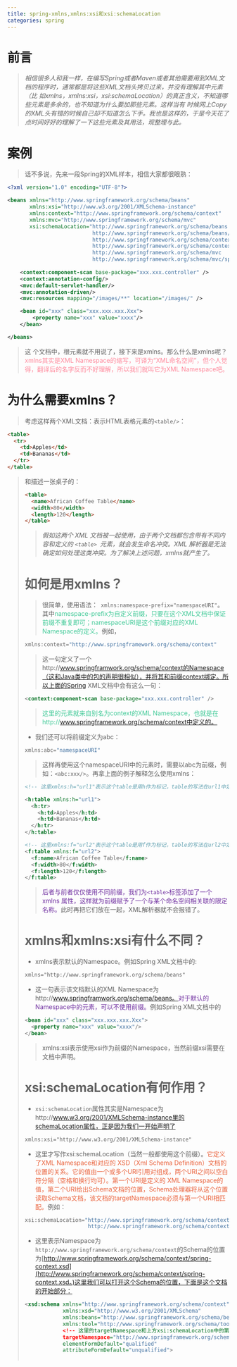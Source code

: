 ```yaml
---
title: spring-xmlns,xmlns:xsi和xsi:schemaLocation
categories: spring
---
```


# 前言
> *相信很多人和我一样，在编写Spring或者Maven或者其他需要用到XML文档的程序时，通常都是将这些XML文档头拷贝过来，并没有理解其中元素（比 如xmlns，xmlns:xsi，xsi:schemaLocation）的真正含义，不知道哪些元素是多余的，也不知道为什么要加那些元素。这样当有 时候网上Copy的XML头有错的时候自己却不知道怎么下手。我也是这样的，于是今天花了点时间好好的理解了一下这些元素及其用法，现整理与此。*

# 案例
> 话不多说，先来一段Spring的XML样本，相信大家都很眼熟：
``` xml
<?xml version="1.0" encoding="UTF-8"?>

<beans xmlns="http://www.springframework.org/schema/beans"
       xmlns:xsi="http://www.w3.org/2001/XMLSchema-instance"
       xmlns:context="http://www.springframework.org/schema/context"
       xmlns:mvc="http://www.springframework.org/schema/mvc"
       xsi:schemaLocation="http://www.springframework.org/schema/beans 
                           http://www.springframework.org/schema/beans/spring-beans.xsd
                           http://www.springframework.org/schema/context 
                           http://www.springframework.org/schema/context/spring-context.xsd
                           http://www.springframework.org/schema/mvc
                           http://www.springframework.org/schema/mvc/spring-mvc.xsd">
                           
    <context:component-scan base-package="xxx.xxx.controller" />
    <context:annotation-config/>
    <mvc:default-servlet-handler/>
    <mvc:annotation-driven/>
    <mvc:resources mapping="/images/**" location="/images/" />

    <bean id="xxx" class="xxx.xxx.xxx.Xxx">
        <property name="xxx" value="xxxx"/>
    </bean>

</beans>
```
> 这 个文档中，根元素<beans/>就不用说了，接下来是xmlns。那么什么是xmlns呢？<font color='#FF899C'>xmlns其实是XML Namespace的缩写，可译为“XML命名空间”，但个人觉得，翻译后的名字反而不好理解，所以我们就叫它为XML Namespace吧。</font>

# 为什么需要xmlns？
> 考虑这样两个XML文档：表示HTML表格元素的`<table/>`：
> 
``` html
<table>
  <tr>
    <td>Apples</td>
    <td>Bananas</td>
  </tr>
</table>
```

> 和描述一张桌子的<table/>：
``` html
<table>
  <name>African Coffee Table</name>
  <width>80</width>
  <length>120</length>
</table>
```

> *假如这两个 XML 文档被一起使用，由于两个文档都包含带有不同内容和定义的 `<table> `元素，就会发生命名冲突。XML 解析器是无法确定如何处理这类冲突。为了解决上述问题，xmlns就产生了。*

# 如何是用xmlns？
> 很简单，使用语法：` xmlns:namespace-prefix="namespaceURI"`。其中<font color='#42CA98'>namespace-prefix为自定义前缀，只要在这个XML文档中保证前缀不重复即可；namespaceURI是这个前缀对应的XML Namespace的定义。</font>例如，
``` d
xmlns:context="http://www.springframework.org/schema/context"
```
> 这一句定义了一个http://www.springframwork.org/schema/context的Namespace（这和Java类中的包的声明很相似），并将其和前缀context绑定。所以上面的Spring XML文档中会有这么一句：
``` xml
<context:component-scan base-package="xxx.xxx.controller" />
```
> <font color='#42CA98'>这里的<component-scan/>元素就来自别名为context的XML Namespace，也就是在http://www.springframework.org/schema/context中定义的。</font>

- 我们还可以将前缀定义为abc：
``` d
xmlns:abc="namespaceURI"
```
> 这样再使用这个namespaceURI中的元素时，需要以abc为前缀，例如：`<abc:xxx/>`。再拿上面的例子解释怎么使用xmlns：

``` xml
<!-- 这里xmlns:h="url1"表示这个table是用h作为标记，table的写法在url1中定义 -->

<h:table xmlns:h="url1"> 
  <h:tr> 
    <h:td>Apples</h:td> 
    <h:td>Bananas</h:td> 
  </h:tr> 
</h:table> 
```
``` xml
<!-- 这里xmlns:f="url2"表示这个table是用f作为标记，table的写法在url2中定义 -->
<f:table xmlns:f="url2"> 
  <f:name>African Coffee Table</f:name> 
  <f:width>80</f:width> 
  <f:length>120</f:length> 
</f:table>  
```

> <font color='#7030A0'>后者与前者仅仅使用不同前缀，我们为` <table> `标签添加了一个 xmlns 属性，这样就为前缀赋予了一个与某个命名空间相关联的限定名称。</font>此时再把它们放在一起，XML解析器就不会报错了。

# xmlns和xmlns:xsi有什么不同？
- xmlns表示默认的Namespace。例如Spring XML文档中的:
``` xml
xmlns="http://www.springframework.org/schema/beans"
```
* 这一句表示该文档默认的XML Namespace为http://www.springframwork.org/schema/beans。<font color='#7030A0'>对于默认的Namespace中的元素，可以不使用前缀。</font>例如Spring XML文档中的
``` xml
<bean id="xxx" class="xxx.xxx.xxx.Xxx"> 
  <property name="xxx" value="xxxx"/> 
</bean> 
```
> xmlns:xsi表示使用xsi作为前缀的Namespace，当然前缀xsi需要在文档中声明。

# xsi:schemaLocation有何作用？ 
* `xsi:schemaLocation`属性其实是Namespace为http://www.w3.org/2001/XMLSchema-instance里的schemaLocation属性，正是因为我们一开始声明了
``` xml
xmlns:xsi="http://www.w3.org/2001/XMLSchema-instance"
```
* 这里才写作xsi:schemaLocation（当然一般都使用这个前缀）。<font color='#EA623C'>它定义了XML Namespace和对应的 XSD（Xml Schema Definition）文档的位置的关系。它的值由一个或多个URI引用对组成，两个URI之间以空白符分隔（空格和换行均可）。第一个URI是定义的 XML Namespace的值，第二个URI给出Schema文档的位置，Schema处理器将从这个位置读取Schema文档，该文档的targetNamespace必须与第一个URI相匹配。</font>例如：
``` d
xsi:schemaLocation="http://www.springframework.org/schema/context 
                    http://www.springframework.org/schema/context/spring-context.xsd" 
```
* 这里表示Namespace为`http://www.springframework.org/schema/context`的Schema的位置为[http://www.springframework.org/schema/context/spring-context.xsd](http://www.springframework.org/schema/context/spring-context.xsd。)这里我们可以打开这个Schema的位置，下面是这个文档的开始部分：
``` xml
<xsd:schema xmlns="http://www.springframework.org/schema/context" 
            xmlns:xsd="http://www.w3.org/2001/XMLSchema" 
            xmlns:beans="http://www.springframework.org/schema/beans" 
            xmlns:tool="http://www.springframework.org/schema/tool" 
            <!-- 这里的targetNamespace和上方xsi:schemaLocation中的第一个URI匹配 --> 
            targetNamespace="http://www.springframework.org/schema/context" 
            elementFormDefault="qualified" 
            attributeFormDefault="unqualified"> 
```

